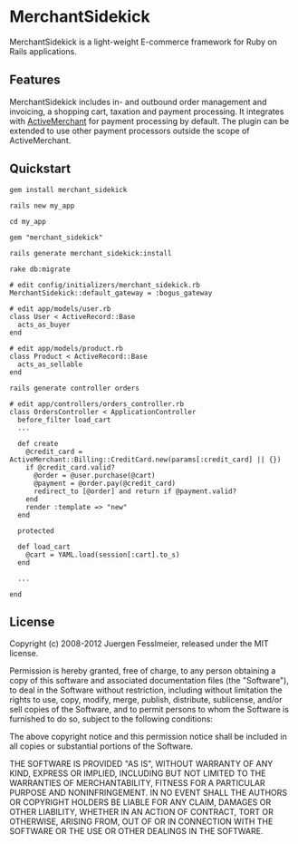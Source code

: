 # MerchantSidekick

MerchantSidekick is a light-weight E-commerce framework for Ruby on Rails applications.

## Features

MerchantSidekick includes in- and outbound order management and invoicing, 
a shopping cart, taxation and payment processing. It integrates with 
[ActiveMerchant](http://activemerchant.org) for payment processing by default.
The plugin can be extended to use other payment processors outside the scope
of ActiveMerchant.

## Quickstart

    gem install merchant_sidekick

    rails new my_app

    cd my_app

    gem "merchant_sidekick"

    rails generate merchant_sidekick:install

    rake db:migrate

    # edit config/initializers/merchant_sidekick.rb
    MerchantSidekick::default_gateway = :bogus_gateway
    
    # edit app/models/user.rb
    class User < ActiveRecord::Base
      acts_as_buyer
    end

    # edit app/models/product.rb
    class Product < ActiveRecord::Base
      acts_as_sellable
    end

    rails generate controller orders

    # edit app/controllers/orders_controller.rb
    class OrdersController < ApplicationController
      before_filter load_cart
      ...
      
      def create
        @credit_card = ActiveMerchant::Billing::CreditCard.new(params[:credit_card] || {})
        if @credit_card.valid?
          @order = @user.purchase(@cart)
          @payment = @order.pay(@credit_card)
          redirect_to [@order] and return if @payment.valid?
        end
        render :template => "new"
      end
      
      protected
      
      def load_cart
        @cart = YAML.load(session[:cart].to_s)
      end
      
      ...
    
    end
    

## License

Copyright (c) 2008-2012 Juergen Fesslmeier, released under the MIT license.

Permission is hereby granted, free of charge, to any person obtaining a copy of
this software and associated documentation files (the "Software"), to deal in
the Software without restriction, including without limitation the rights to
use, copy, modify, merge, publish, distribute, sublicense, and/or sell copies
of the Software, and to permit persons to whom the Software is furnished to do
so, subject to the following conditions:

The above copyright notice and this permission notice shall be included in all
copies or substantial portions of the Software.

THE SOFTWARE IS PROVIDED "AS IS", WITHOUT WARRANTY OF ANY KIND, EXPRESS OR
IMPLIED, INCLUDING BUT NOT LIMITED TO THE WARRANTIES OF MERCHANTABILITY,
FITNESS FOR A PARTICULAR PURPOSE AND NONINFRINGEMENT. IN NO EVENT SHALL THE
AUTHORS OR COPYRIGHT HOLDERS BE LIABLE FOR ANY CLAIM, DAMAGES OR OTHER
LIABILITY, WHETHER IN AN ACTION OF CONTRACT, TORT OR OTHERWISE, ARISING FROM,
OUT OF OR IN CONNECTION WITH THE SOFTWARE OR THE USE OR OTHER DEALINGS IN THE
SOFTWARE.